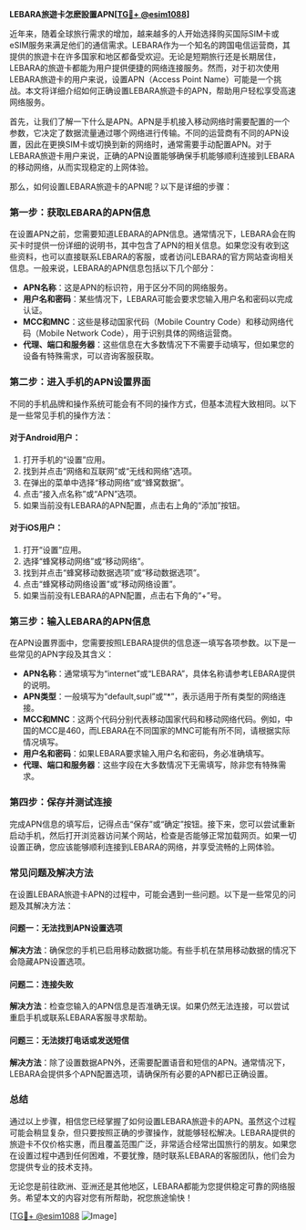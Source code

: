 **LEBARA旅遊卡怎麽設置APN[[TG💪+ @esim1088](https://t.me/s/esim1088)]**

近年来，随着全球旅行需求的增加，越来越多的人开始选择购买国际SIM卡或eSIM服务来满足他们的通信需求。LEBARA作为一个知名的跨国电信运营商，其提供的旅遊卡在许多国家和地区都备受欢迎。无论是短期旅行还是长期居住，LEBARA的旅遊卡都能为用户提供便捷的网络连接服务。然而，对于初次使用LEBARA旅遊卡的用户来说，设置APN（Access Point Name）可能是一个挑战。本文将详细介绍如何正确设置LEBARA旅遊卡的APN，帮助用户轻松享受高速网络服务。

首先，让我们了解一下什么是APN。APN是手机接入移动网络时需要配置的一个参数，它决定了数据流量通过哪个网络进行传输。不同的运营商有不同的APN设置，因此在更换SIM卡或切换到新的网络时，通常需要手动配置APN。对于LEBARA旅遊卡用户来说，正确的APN设置能够确保手机能够顺利连接到LEBARA的移动网络，从而实现稳定的上网体验。

那么，如何设置LEBARA旅遊卡的APN呢？以下是详细的步骤：

### 第一步：获取LEBARA的APN信息

在设置APN之前，您需要知道LEBARA的APN信息。通常情况下，LEBARA会在购买卡时提供一份详细的说明书，其中包含了APN的相关信息。如果您没有收到这些资料，也可以直接联系LEBARA的客服，或者访问LEBARA的官方网站查询相关信息。一般来说，LEBARA的APN信息包括以下几个部分：

- **APN名称**：这是APN的标识符，用于区分不同的网络服务。
- **用户名和密码**：某些情况下，LEBARA可能会要求您输入用户名和密码以完成认证。
- **MCC和MNC**：这些是移动国家代码（Mobile Country Code）和移动网络代码（Mobile Network Code），用于识别具体的网络运营商。
- **代理、端口和服务器**：这些信息在大多数情况下不需要手动填写，但如果您的设备有特殊需求，可以咨询客服获取。

### 第二步：进入手机的APN设置界面

不同的手机品牌和操作系统可能会有不同的操作方式，但基本流程大致相同。以下是一些常见手机的操作方法：

#### 对于Android用户：
1. 打开手机的“设置”应用。
2. 找到并点击“网络和互联网”或“无线和网络”选项。
3. 在弹出的菜单中选择“移动网络”或“蜂窝数据”。
4. 点击“接入点名称”或“APN”选项。
5. 如果当前没有LEBARA的APN配置，点击右上角的“添加”按钮。

#### 对于iOS用户：
1. 打开“设置”应用。
2. 选择“蜂窝移动网络”或“移动网络”。
3. 找到并点击“蜂窝移动数据选项”或“移动数据选项”。
4. 点击“蜂窝移动网络设置”或“移动网络设置”。
5. 如果当前没有LEBARA的APN配置，点击右下角的“+”号。

### 第三步：输入LEBARA的APN信息

在APN设置界面中，您需要按照LEBARA提供的信息逐一填写各项参数。以下是一些常见的APN字段及其含义：

- **APN名称**：通常填写为“internet”或“LEBARA”，具体名称请参考LEBARA提供的说明。
- **APN类型**：一般填写为“default,supl”或“*”，表示适用于所有类型的网络连接。
- **MCC和MNC**：这两个代码分别代表移动国家代码和移动网络代码。例如，中国的MCC是460，而LEBARA在不同国家的MNC可能有所不同，请根据实际情况填写。
- **用户名和密码**：如果LEBARA要求输入用户名和密码，务必准确填写。
- **代理、端口和服务器**：这些字段在大多数情况下无需填写，除非您有特殊需求。

### 第四步：保存并测试连接

完成APN信息的填写后，记得点击“保存”或“确定”按钮。接下来，您可以尝试重新启动手机，然后打开浏览器访问某个网站，检查是否能够正常加载网页。如果一切设置正确，您应该能够顺利连接到LEBARA的网络，并享受流畅的上网体验。

### 常见问题及解决方法

在设置LEBARA旅遊卡APN的过程中，可能会遇到一些问题。以下是一些常见的问题及其解决方法：

#### 问题一：无法找到APN设置选项
**解决方法**：确保您的手机已启用移动数据功能。有些手机在禁用移动数据的情况下会隐藏APN设置选项。

#### 问题二：连接失败
**解决方法**：检查您输入的APN信息是否准确无误。如果仍然无法连接，可以尝试重启手机或联系LEBARA客服寻求帮助。

#### 问题三：无法拨打电话或发送短信
**解决方法**：除了设置数据APN外，还需要配置语音和短信的APN。通常情况下，LEBARA会提供多个APN配置选项，请确保所有必要的APN都已正确设置。

### 总结

通过以上步骤，相信您已经掌握了如何设置LEBARA旅遊卡的APN。虽然这个过程可能会稍显复杂，但只要按照正确的步骤操作，就能够轻松解决。LEBARA提供的旅遊卡不仅价格实惠，而且覆盖范围广泛，非常适合经常出国旅行的朋友。如果您在设置过程中遇到任何困难，不要犹豫，随时联系LEBARA的客服团队，他们会为您提供专业的技术支持。

无论您是前往欧洲、亚洲还是其他地区，LEBARA都能为您提供稳定可靠的网络服务。希望本文的内容对您有所帮助，祝您旅途愉快！

[[TG💪+ @esim1088](https://t.me/s/esim1088) ![Image](https://i.postimg.cc/4NQfJmqS/Snipaste-2025-05-13-00-14-12.png)]